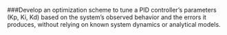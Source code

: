 ###Develop an optimization scheme to tune a PID controller’s parameters (Kp, Ki, Kd) based on the system’s observed behavior and the errors it produces, without relying on known system dynamics or analytical models.
